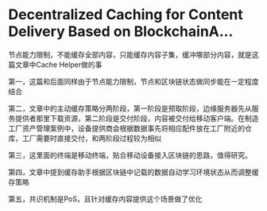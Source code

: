 # Decentralized Caching for Content Delivery Based on BlockchainA...


节点能力限制，不能缓存全部内容，只能缓存内容子集，缓冲哪部分内容，就是这篇文章中Cache Helper做的事

第一，这篇和后面同样由于节点能力限制，节点和区块链状态做同步能在一定程度结合

第二，文章中的主动缓存策略分两阶段，第一阶段是预取阶段，边缘服务器先从服务提供者那里下载资源，第二阶段是交付阶段，内容被交付给移动客户端。在制造工厂资产管理案例中，设备提供商会根据数据事先将相应配件放在工厂附近的仓库，工厂需要时直接交付，和两阶段过程较为相似

第三，这里面的终端是移动终端，贴合移动设备接入区块链的思路，值得研究。

第四，文章中提到缓存助手根据区块链中记载的数据自动学习环境状态从而调整缓存策略

第五，共识机制是PoS，且针对缓存内容提供这个场景做了优化
